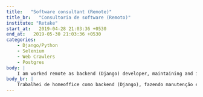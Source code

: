 ```yaml
---
title:   "Software consultant (Remote)"
title_br:   "Consultoria de software (Remoto)"
institute: "Retake"
start_at:   2019-04-28 21:03:36 +0530
end_at:   2019-05-30 21:03:36 +0530
categories: 
    - Django/Python
    - Selenium
    - Web Crawlers
    - Postgres
body: |
    I am worked remote as backend (Django) developer, maintaining and implementing new features of automation systems for law firms.
body_br: |
    Trabalhei de homeoffice como backend (Django), fazendo manutenção e implementação de novos recursos em sistemas de automação para escritórios de advocacia
---
```

